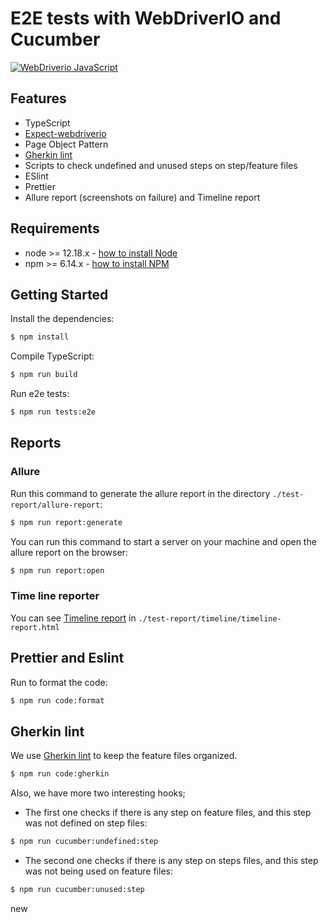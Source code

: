 # E2E tests with WebDriverIO and Cucumber

[![WebDriverio JavaScript](https://img.shields.io/badge/WebDriverio-Cucumber.svg)](https://webdriver.io/)

## Features

- TypeScript
- [Expect-webdriverio](https://github.com/webdriverio/expect-webdriverio)
- Page Object Pattern
- [Gherkin lint](https://github.com/vsiakka/gherkin-lint)
- Scripts to check undefined and unused steps on step/feature files
- ESlint
- Prettier
- Allure report (screenshots on failure) and Timeline report

## Requirements

-   node >= 12.18.x - [how to install Node](https://nodejs.org/en/download/)
-   npm >= 6.14.x - [how to install NPM](https://www.npmjs.com/get-npm)

## Getting Started

Install the dependencies:

```bash
$ npm install
```

Compile TypeScript:

```bash
$ npm run build
```

Run e2e tests:

```bash
$ npm run tests:e2e
```

## Reports

### Allure

Run this command to generate the allure report in the directory `./test-report/allure-report`:

```bash
$ npm run report:generate
```

You can run this command to start a server on your machine and open the allure report on the browser:

```bash
$ npm run report:open
```

### Time line reporter

You can see [Timeline report](https://github.com/QualityOps/wdio-timeline-reporter) in `./test-report/timeline/timeline-report.html`

## Prettier and Eslint

Run to format the code:

```bash
$ npm run code:format
```

## Gherkin lint

We use [Gherkin lint](https://github.com/vsiakka/gherkin-lint) to keep the feature files organized.

```bash
$ npm run code:gherkin
```

Also, we have more two interesting hooks;

-   The first one checks if there is any step on feature files, and this step was not defined on step files:

```bash
$ npm run cucumber:undefined:step
```

-   The second one checks if there is any step on steps files, and this step was not being used on feature files:

```bash
$ npm run cucumber:unused:step
```

new